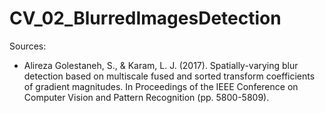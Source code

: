 # CV_02_BlurredImagesDetection


Sources:

- Alireza Golestaneh, S., & Karam, L. J. (2017). Spatially-varying blur detection based on multiscale fused and sorted transform coefficients of gradient magnitudes. In Proceedings of the IEEE Conference on Computer Vision and Pattern Recognition (pp. 5800-5809).
